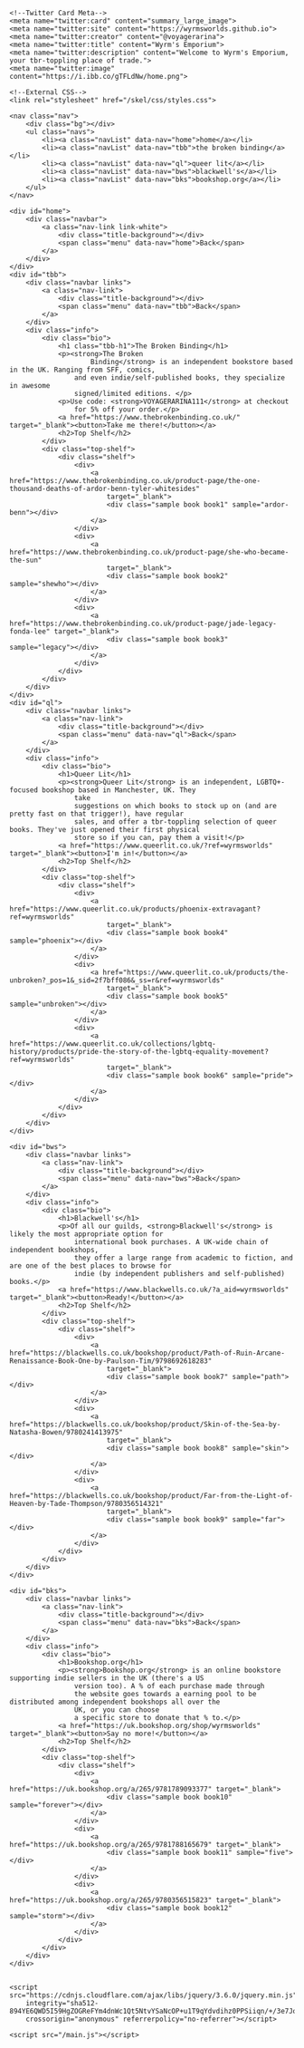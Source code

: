 <!DOCTYPE html>
<html lang="en">

<head>
    <meta charset="UTF-8">
    <meta http-equiv="X-UA-Compatible" content="IE=edge">
    <meta name="viewport" content="width=device-width, initial-scale=1.0">
    <title>Wyrm's Emporium</title>
    
    <!--Twitter Card Meta-->
    <meta name="twitter:card" content="summary_large_image">
    <meta name="twitter:site" content="https://wyrmsworlds.github.io">
    <meta name="twitter:creator" content="@voyagerarina">
    <meta name="twitter:title" content="Wyrm's Emporium">
    <meta name="twitter:description" content="Welcome to Wyrm's Emporium, your tbr-toppling place of trade.">
    <meta name="twitter:image" content="https://i.ibb.co/gTFLdNw/home.png">

    <!--External CSS-->
    <link rel="stylesheet" href="/skel/css/styles.css">

</head>

<body>

    <nav class="nav">
        <div class="bg"></div>
        <ul class="navs">
            <li><a class="navList" data-nav="home">home</a></li>
            <li><a class="navList" data-nav="tbb">the broken binding</a></li>
            <li><a class="navList" data-nav="ql">queer lit</a></li>
            <li><a class="navList" data-nav="bws">blackwell's</a></li>
            <li><a class="navList" data-nav="bks">bookshop.org</a></li>
        </ul>
    </nav>

    <div id="home">
        <div class="navbar">
            <a class="nav-link link-white">
                <div class="title-background"></div>
                <span class="menu" data-nav="home">Back</span>
            </a>
        </div>
    </div>
    <div id="tbb">
        <div class="navbar links">
            <a class="nav-link">
                <div class="title-background"></div>
                <span class="menu" data-nav="tbb">Back</span>
            </a>
        </div>
        <div class="info">
            <div class="bio">
                <h1 class="tbb-h1">The Broken Binding</h1>
                <p><strong>The Broken
                        Binding</strong> is an independent bookstore based in the UK. Ranging from SFF, comics,
                    and even indie/self-published books, they specialize in awesome
                    signed/limited editions. </p>
                <p>Use code: <strong>VOYAGERARINA111</strong> at checkout
                    for 5% off your order.</p>
                <a href="https://www.thebrokenbinding.co.uk/" target="_blank"><button>Take me there!</button></a>
                <h2>Top Shelf</h2>
            </div>
            <div class="top-shelf">
                <div class="shelf">
                    <div>
                        <a href="https://www.thebrokenbinding.co.uk/product-page/the-one-thousand-deaths-of-ardor-benn-tyler-whitesides"
                            target="_blank">
                            <div class="sample book book1" sample="ardor-benn"></div>
                        </a>
                    </div>
                    <div>
                        <a href="https://www.thebrokenbinding.co.uk/product-page/she-who-became-the-sun"
                            target="_blank">
                            <div class="sample book book2" sample="shewho"></div>
                        </a>
                    </div>
                    <div>
                        <a href="https://www.thebrokenbinding.co.uk/product-page/jade-legacy-fonda-lee" target="_blank">
                            <div class="sample book book3" sample="legacy"></div>
                        </a>
                    </div>
                </div>
            </div>
        </div>
    </div>
    <div id="ql">
        <div class="navbar links">
            <a class="nav-link">
                <div class="title-background"></div>
                <span class="menu" data-nav="ql">Back</span>
            </a>
        </div>
        <div class="info">
            <div class="bio">
                <h1>Queer Lit</h1>
                <p><strong>Queer Lit</strong> is an independent, LGBTQ+-focused bookshop based in Manchester, UK. They
                    take
                    suggestions on which books to stock up on (and are pretty fast on that trigger!), have regular
                    sales, and offer a tbr-toppling selection of queer books. They've just opened their first physical
                    store so if you can, pay them a visit!</p>
                <a href="https://www.queerlit.co.uk/?ref=wyrmsworlds" target="_blank"><button>I'm in!</button></a>
                <h2>Top Shelf</h2>
            </div>
            <div class="top-shelf">
                <div class="shelf">
                    <div>
                        <a href="https://www.queerlit.co.uk/products/phoenix-extravagant?ref=wyrmsworlds"
                            target="_blank">
                            <div class="sample book book4" sample="phoenix"></div>
                        </a>
                    </div>
                    <div>
                        <a href="https://www.queerlit.co.uk/products/the-unbroken?_pos=1&_sid=2f7bff086&_ss=r&ref=wyrmsworlds"
                            target="_blank">
                            <div class="sample book book5" sample="unbroken"></div>
                        </a>
                    </div>
                    <div>
                        <a href="https://www.queerlit.co.uk/collections/lgbtq-history/products/pride-the-story-of-the-lgbtq-equality-movement?ref=wyrmsworlds"
                            target="_blank">
                            <div class="sample book book6" sample="pride"></div>
                        </a>
                    </div>
                </div>
            </div>
        </div>
    </div>

    <div id="bws">
        <div class="navbar links">
            <a class="nav-link">
                <div class="title-background"></div>
                <span class="menu" data-nav="bws">Back</span>
            </a>
        </div>
        <div class="info">
            <div class="bio">
                <h1>Blackwell's</h1>
                <p>Of all our guilds, <strong>Blackwell's</strong> is likely the most appropriate option for
                    international book purchases. A UK-wide chain of independent bookshops,
                    they offer a large range from academic to fiction, and are one of the best places to browse for
                    indie (by independent publishers and self-published) books.</p>
                <a href="https://www.blackwells.co.uk/?a_aid=wyrmsworlds" target="_blank"><button>Ready!</button></a>
                <h2>Top Shelf</h2>
            </div>
            <div class="top-shelf">
                <div class="shelf">
                    <div>
                        <a href="https://blackwells.co.uk/bookshop/product/Path-of-Ruin-Arcane-Renaissance-Book-One-by-Paulson-Tim/9798692618283"
                            target="_blank">
                            <div class="sample book book7" sample="path"></div>
                        </a>
                    </div>
                    <div>
                        <a href="https://blackwells.co.uk/bookshop/product/Skin-of-the-Sea-by-Natasha-Bowen/9780241413975"
                            target="_blank">
                            <div class="sample book book8" sample="skin"></div>
                        </a>
                    </div>
                    <div>
                        <a href="https://blackwells.co.uk/bookshop/product/Far-from-the-Light-of-Heaven-by-Tade-Thompson/9780356514321"
                            target="_blank">
                            <div class="sample book book9" sample="far"></div>
                        </a>
                    </div>
                </div>
            </div>
        </div>
    </div>

    <div id="bks">
        <div class="navbar links">
            <a class="nav-link">
                <div class="title-background"></div>
                <span class="menu" data-nav="bks">Back</span>
            </a>
        </div>
        <div class="info">
            <div class="bio">
                <h1>Bookshop.org</h1>
                <p><strong>Bookshop.org</strong> is an online bookstore supporting indie sellers in the UK (there's a US
                    version too). A % of each purchase made through
                    the website goes towards a earning pool to be distributed among independent bookshops all over the
                    UK, or you can choose
                    a specific store to donate that % to.</p>
                <a href="https://uk.bookshop.org/shop/wyrmsworlds" target="_blank"><button>Say no more!</button></a>
                <h2>Top Shelf</h2>
            </div>
            <div class="top-shelf">
                <div class="shelf">
                    <div>
                        <a href="https://uk.bookshop.org/a/265/9781789093377" target="_blank">
                            <div class="sample book book10" sample="forever"></div>
                        </a>
                    </div>
                    <div>
                        <a href="https://uk.bookshop.org/a/265/9781788165679" target="_blank">
                            <div class="sample book book11" sample="five"></div>
                        </a>
                    </div>
                    <div>
                        <a href="https://uk.bookshop.org/a/265/9780356515823" target="_blank">
                            <div class="sample book book12" sample="storm"></div>
                        </a>
                    </div>
                </div>
            </div>
        </div>
    </div>


    <script src="https://cdnjs.cloudflare.com/ajax/libs/jquery/3.6.0/jquery.min.js"
        integrity="sha512-894YE6QWD5I59HgZOGReFYm4dnWc1Qt5NtvYSaNcOP+u1T9qYdvdihz0PPSiiqn/+/3e7Jo4EaG7TubfWGUrMQ=="
        crossorigin="anonymous" referrerpolicy="no-referrer"></script>

    <script src="/main.js"></script>
</body>

</html>
